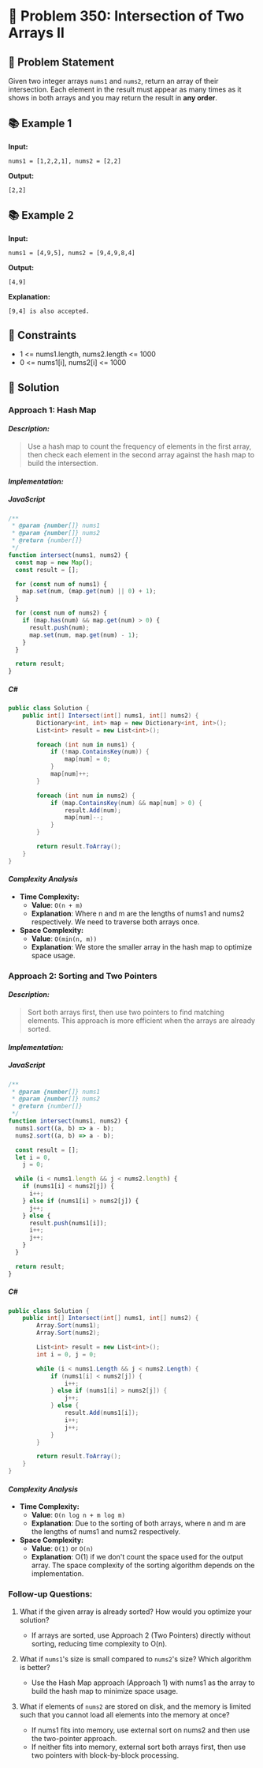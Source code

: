 # 💬 Problem 350: Intersection of Two Arrays II

## 📝 Problem Statement

Given two integer arrays `nums1` and `nums2`, return an array of their intersection. Each element in the result must appear as many times as it shows in both arrays and you may return the result in **any order**.

## 📚 Example 1

**Input:**
```
nums1 = [1,2,2,1], nums2 = [2,2]
```

**Output:**
```
[2,2]
```

## 📚 Example 2

**Input:**
```
nums1 = [4,9,5], nums2 = [9,4,9,8,4]
```

**Output:**
```
[4,9]
```

**Explanation:**
```
[9,4] is also accepted.
```

## 📏 Constraints

- 1 <= nums1.length, nums2.length <= 1000
- 0 <= nums1[i], nums2[i] <= 1000

## 🎯 Solution

### Approach 1: Hash Map

#### _Description:_

> Use a hash map to count the frequency of elements in the first array, then check each element in the second array against the hash map to build the intersection.

#### _Implementation:_

##### JavaScript

```javascript
/**
 * @param {number[]} nums1
 * @param {number[]} nums2
 * @return {number[]}
 */
function intersect(nums1, nums2) {
  const map = new Map();
  const result = [];

  for (const num of nums1) {
    map.set(num, (map.get(num) || 0) + 1);
  }

  for (const num of nums2) {
    if (map.has(num) && map.get(num) > 0) {
      result.push(num);
      map.set(num, map.get(num) - 1);
    }
  }

  return result;
}
```

##### C#

```csharp
public class Solution {
    public int[] Intersect(int[] nums1, int[] nums2) {
        Dictionary<int, int> map = new Dictionary<int, int>();
        List<int> result = new List<int>();

        foreach (int num in nums1) {
            if (!map.ContainsKey(num)) {
                map[num] = 0;
            }
            map[num]++;
        }

        foreach (int num in nums2) {
            if (map.ContainsKey(num) && map[num] > 0) {
                result.Add(num);
                map[num]--;
            }
        }

        return result.ToArray();
    }
}
```

#### _Complexity Analysis_

- **Time Complexity:**
  - **Value**: `O(n + m)`
  - **Explanation**: Where n and m are the lengths of nums1 and nums2 respectively. We need to traverse both arrays once.
- **Space Complexity:**
  - **Value**: `O(min(n, m))`
  - **Explanation**: We store the smaller array in the hash map to optimize space usage.

### Approach 2: Sorting and Two Pointers

#### _Description:_

> Sort both arrays first, then use two pointers to find matching elements. This approach is more efficient when the arrays are already sorted.

#### _Implementation:_

##### JavaScript

```javascript
/**
 * @param {number[]} nums1
 * @param {number[]} nums2
 * @return {number[]}
 */
function intersect(nums1, nums2) {
  nums1.sort((a, b) => a - b);
  nums2.sort((a, b) => a - b);

  const result = [];
  let i = 0,
    j = 0;

  while (i < nums1.length && j < nums2.length) {
    if (nums1[i] < nums2[j]) {
      i++;
    } else if (nums1[i] > nums2[j]) {
      j++;
    } else {
      result.push(nums1[i]);
      i++;
      j++;
    }
  }

  return result;
}
```

##### C#

```csharp
public class Solution {
    public int[] Intersect(int[] nums1, int[] nums2) {
        Array.Sort(nums1);
        Array.Sort(nums2);

        List<int> result = new List<int>();
        int i = 0, j = 0;

        while (i < nums1.Length && j < nums2.Length) {
            if (nums1[i] < nums2[j]) {
                i++;
            } else if (nums1[i] > nums2[j]) {
                j++;
            } else {
                result.Add(nums1[i]);
                i++;
                j++;
            }
        }

        return result.ToArray();
    }
}
```

#### _Complexity Analysis_

- **Time Complexity:**
  - **Value**: `O(n log n + m log m)`
  - **Explanation**: Due to the sorting of both arrays, where n and m are the lengths of nums1 and nums2 respectively.
- **Space Complexity:**
  - **Value**: `O(1)` or `O(n)`
  - **Explanation**: O(1) if we don't count the space used for the output array. The space complexity of the sorting algorithm depends on the implementation.

### Follow-up Questions:

1. What if the given array is already sorted? How would you optimize your solution?

   - If arrays are sorted, use Approach 2 (Two Pointers) directly without sorting, reducing time complexity to O(n).

2. What if `nums1`'s size is small compared to `nums2`'s size? Which algorithm is better?

   - Use the Hash Map approach (Approach 1) with nums1 as the array to build the hash map to minimize space usage.

3. What if elements of `nums2` are stored on disk, and the memory is limited such that you cannot load all elements into the memory at once?
   - If nums1 fits into memory, use external sort on nums2 and then use the two-pointer approach.
   - If neither fits into memory, external sort both arrays first, then use two pointers with block-by-block processing.
